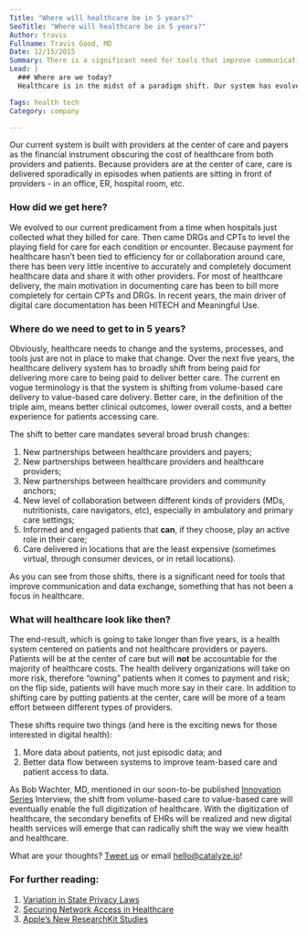 ```yaml
---
Title: "Where will healthcare be in 5 years?"
SeoTitle: "Where will healthcare be in 5 years?"
Author: travis
Fullname: Travis Good, MD
Date: 12/15/2015
Summary: There is a significant need for tools that improve communication and data exchange in healthcare.
Lead: |
  ### Where are we today?
  Healthcare is in the midst of a paradigm shift. Our system has evolved to a point where it is not sustainable. People, both in the general public and amongst elected officials, have now concluded we don’t get substantial returns on our healthcare spending. The general sentiment is that our system is too expensive and spending is not tied to the value of care delivered or to the outcomes of care delivered. Those are both very fair conclusions.

Tags: health tech
Category: company

---
```

Our current system is built with providers at the center of care and payers as the financial instrument obscuring the cost of healthcare from both providers and patients. Because providers are at the center of care, care is delivered sporadically in episodes when patients are sitting in front of providers - in an office, ER, hospital room, etc.

### How did we get here?

We evolved to our current predicament from a time when hospitals just collected what they billed for care. Then came DRGs and CPTs to level the playing field for care for each condition or encounter. Because payment for healthcare hasn’t been tied to efficiency for or collaboration around care, there has been very little incentive to accurately and completely document healthcare data and share it with other providers. For most of healthcare delivery, the main motivation in documenting care has been to bill more completely for certain CPTs and DRGs. In recent years, the main driver of digital care documentation has been HITECH and Meaningful Use.

### Where do we need to get to in 5 years?

Obviously, healthcare needs to change and the systems, processes, and tools just are not in place to make that change. Over the next five years, the healthcare delivery system has to broadly shift from being paid for delivering more care to being paid to deliver better care. The current en vogue terminology is that the system is shifting from volume-based care delivery to value-based care delivery. Better care, in the definition of the triple aim, means better clinical outcomes, lower overall costs, and a better experience for patients accessing care.

The shift to better care mandates several broad brush changes:

1. New partnerships between healthcare providers and payers;
2. New partnerships between healthcare providers and healthcare providers;
3. New partnerships between healthcare providers and community anchors;
4. New level of collaboration between different kinds of providers (MDs, nutritionists, care navigators, etc), especially in ambulatory and primary care settings;
5. Informed and engaged patients that **can**, if they choose, play an active role in their care;
6. Care delivered in locations that are the least expensive (sometimes virtual, through consumer devices, or in retail locations).

As you can see from those shifts, there is a significant need for tools that improve communication and data exchange, something that has not been a focus in healthcare.

### What will healthcare look like then?

The end-result, which is going to take longer than five years, is a health system centered on patients and not healthcare providers or payers. Patients will be at the center of care but will **not** be accountable for the majority of healthcare costs. The health delivery organizations will take on more risk, therefore “owning” patients when it comes to payment and risk; on the flip side, patients will have much more say in their care. In addition to shifting care by putting patients at the center, care will be more of a team effort between different types of providers.

These shifts require two things (and here is the exciting news for those interested in digital health):

1. More data about patients, not just episodic data; and
2. Better data flow between systems to improve team-based care and patient access to data.

As Bob Wachter, MD, mentioned in our soon-to-be published [Innovation Series](https://catalyze.io/innovation) Interview, the shift from volume-based care to value-based care will eventually enable the full digitization of healthcare. With the digitization of healthcare, the secondary benefits of EHRs will be realized and new digital health services will emerge that can radically shift the way we view health and healthcare.

What are your thoughts? [Tweet us](https://twitter.com/catalyzeio) or email <hello@catalyze.io>!

### For further reading:

1. [Variation in State Privacy Laws](https://catalyze.io/blog/variation-in-state-privacy-laws)
2. [Securing Network Access in Healthcare](https://catalyze.io/blog/securing-network-access-in-healthcare)
3. [Apple’s New ResearchKit Studies](https://catalyze.io/blog/apples-new-researchkit-studies)

